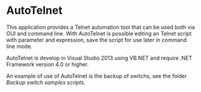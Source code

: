 # AutoTelnet
This application provides a Telnet automation tool that can be used both via GUI and command line. With AutoTelnet is possible editing an Telnet script with parameter and expression, save the script for use later in command line mode.

AutoTelnet is develop in Visual Studio 2013 using VB.NET and require .NET Framework version 4.0 or higher.

An example of use of AutoTelnet is the backup of  switchs, see the folder *Backup switch samples scripts*.
